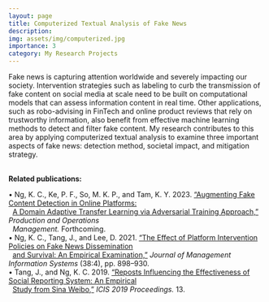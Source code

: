 ```yaml
---
layout: page
title: Computerized Textual Analysis of Fake News
description: 
img: assets/img/computerized.jpg
importance: 3
category: My Research Projects
---
```


Fake news is capturing attention worldwide and severely impacting our society. Intervention strategies such as labeling to curb the transmission of fake content on social media at scale need to be built on computational models that can assess information content in real time. Other applications, such as robo-advising in FinTech and online product reviews that rely on trustworthy information, also benefit from effective machine learning methods to detect and filter fake content. My research contributes to this area by applying computerized textual analysis to examine three important aspects of fake news: detection method, societal impact, and mitigation strategy.

<br>
<strong>Related publications:</strong>

•   Ng, K. C., Ke, P. F., So, M. K. P., and Tam, K. Y. 2023. <a href="https://onlinelibrary.wiley.com/doi/abs/10.1111/poms.13959">“Augmenting Fake Content Detection in Online Platforms: </a><br>
&nbsp; <a href="https://onlinelibrary.wiley.com/doi/abs/10.1111/poms.13959">A Domain Adaptive Transfer Learning via Adversarial Training Approach,”</a> <i>Production and Operations <br>
&nbsp; Management.</i> Forthcoming.<br>
•   Ng, K. C., Tang, J., and Lee, D. 2021. <a href="https://www.tandfonline.com/doi/full/10.1080/07421222.2021.1990612">“The Effect of Platform Intervention Policies on Fake News Dissemination </a><br>
&nbsp; <a href="https://www.tandfonline.com/doi/full/10.1080/07421222.2021.1990612">and Survival: An Empirical Examination,”</a> <i>Journal of Management Information Systems</i> (38:4), pp. 898–930.<br>
•   Tang, J., and Ng, K. C. 2019. <a href="https://aisel.aisnet.org/icis2019/crowds_social/crowds_social/13">“Reposts Influencing the Effectiveness of Social Reporting System: An Empirical </a><br>
&nbsp; <a href="https://aisel.aisnet.org/icis2019/crowds_social/crowds_social/13">Study from Sina Weibo,”</a> <i>ICIS 2019 Proceedings.</i> 13. 
